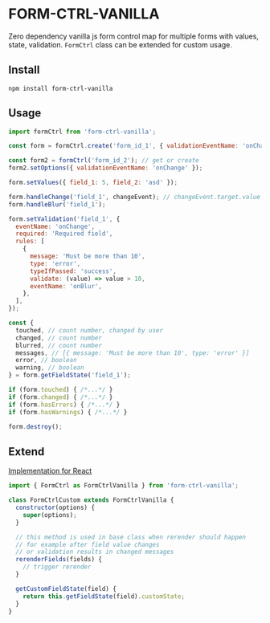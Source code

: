 # FORM-CTRL-VANILLA

Zero dependency vanilla js form control map for multiple forms with values, state, validation. `FormCtrl` class can be extended for custom usage.

## Install

`npm install form-ctrl-vanilla`

## Usage

```js
import formCtrl from 'form-ctrl-vanilla';

const form = formCtrl.create('form_id_1', { validationEventName: 'onChange' });

const form2 = formCtrl('form_id_2'); // get or create
form2.setOptions({ validationEventName: 'onChange' });

form.setValues({ field_1: 5, field_2: 'asd' });

form.handleChange('field_1', changeEvent); // changeEvent.target.value will be used
form.handleBlur('field_1');

form.setValidation('field_1', {
  eventName: 'onChange',
  required: 'Required field',
  rules: [
    {
      message: 'Must be more than 10',
      type: 'error',
      typeIfPassed: 'success',
      validate: (value) => value > 10,
      eventName: 'onBlur',
    },
  ],
});

const {
  touched, // count number, changed by user
  changed, // count number
  blurred, // count number
  messages, // [{ message: 'Must be more than 10', type: 'error' }]
  error, // boolean
  warning, // boolean
} = form.getFieldState('field_1');

if (form.touched) { /*...*/ }
if (form.changed) { /*...*/ }
if (form.hasErrors) { /*...*/ }
if (form.hasWarnings) { /*...*/ }

form.destroy();
```

## Extend

[Implementation for React](https://github.com/applecube/form-ctrl-react)

```js
import { FormCtrl as FormCtrlVanilla } from 'form-ctrl-vanilla';

class FormCtrlCustom extends FormCtrlVanilla {
  constructor(options) {
    super(options);
  }

  // this method is used in base class when rerender should happen
  // for example after field value changes
  // or validation results in changed messages
  rerenderFields(fields) {
    // trigger rerender
  }

  getCustomFieldState(field) {
    return this.getFieldState(field).customState;
  }
}
```
